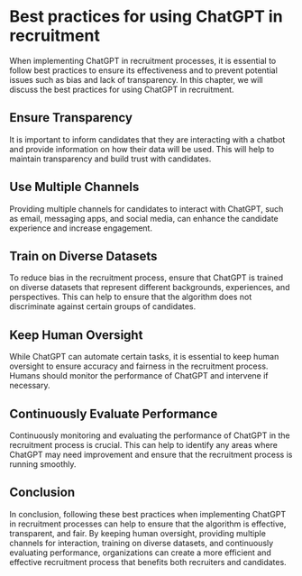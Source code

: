 Best practices for using ChatGPT in recruitment
=========================================================================================================

When implementing ChatGPT in recruitment processes, it is essential to follow best practices to ensure its effectiveness and to prevent potential issues such as bias and lack of transparency. In this chapter, we will discuss the best practices for using ChatGPT in recruitment.

Ensure Transparency
-------------------

It is important to inform candidates that they are interacting with a chatbot and provide information on how their data will be used. This will help to maintain transparency and build trust with candidates.

Use Multiple Channels
---------------------

Providing multiple channels for candidates to interact with ChatGPT, such as email, messaging apps, and social media, can enhance the candidate experience and increase engagement.

Train on Diverse Datasets
-------------------------

To reduce bias in the recruitment process, ensure that ChatGPT is trained on diverse datasets that represent different backgrounds, experiences, and perspectives. This can help to ensure that the algorithm does not discriminate against certain groups of candidates.

Keep Human Oversight
--------------------

While ChatGPT can automate certain tasks, it is essential to keep human oversight to ensure accuracy and fairness in the recruitment process. Humans should monitor the performance of ChatGPT and intervene if necessary.

Continuously Evaluate Performance
---------------------------------

Continuously monitoring and evaluating the performance of ChatGPT in the recruitment process is crucial. This can help to identify any areas where ChatGPT may need improvement and ensure that the recruitment process is running smoothly.

Conclusion
----------

In conclusion, following these best practices when implementing ChatGPT in recruitment processes can help to ensure that the algorithm is effective, transparent, and fair. By keeping human oversight, providing multiple channels for interaction, training on diverse datasets, and continuously evaluating performance, organizations can create a more efficient and effective recruitment process that benefits both recruiters and candidates.
